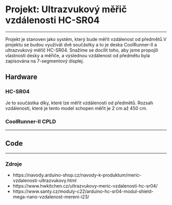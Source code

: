 <h1>Projekt: Ultrazvukový měřič vzdálenosti HC-SR04</h1>
<hr>
  <p>
    Projekt je stanoven jako systém, který bude měřit vzdálenost od předmětů.V projektu se budou využívát dvě součástky a to je deska CoolRunner-II a ultrazvukový měřič HC-SR04. Snažíme se docílit toho, aby jsme propojili vlastnosti desky a měřiče, a výslednou vzdálenost od předmětu byla zapisována na 7-segmentový displej.
  </p>
<h2>Hardware</h2>
  <h3>HC-SR04</h3>
    <p>
      Je to součástka díky, které lze měřit vzdálenosti od předmětů. Rozsah vzdálenosti, které je tento model schopen měřit je 2 cm až 450 cm.
    </p>
  <h3>CoolRunner-II CPLD</h3>
    <p></p>
<hr>
<h2>Code</h2>
  <p></p>
<hr>
  <h3>Zdroje</h3>
<ul>
  <li>https://navody.arduino-shop.cz/navody-k-produktum/meric-vzdalenosti-ultrazvukovy.html</li>
  <li>https://www.hwkitchen.cz/ultrazvukovy-meric-vzdalenosti-hc-sr04/</li>
  <li>https://www.santy.cz/moduly-c22/arduino-hc-sr04-modul-shield-mega-nano-vzdalenost-mereni-i23/</li>
</ul>
